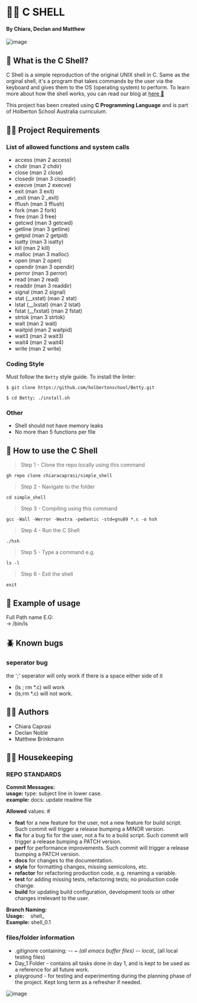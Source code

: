 #  🌊🐚 C SHELL 
#### By Chiara, Declan and Matthew

   ![image](https://user-images.githubusercontent.com/91517809/162389298-d8dadda8-e83f-4641-8954-cd7e697a5275.png) 

## 🤿 What is the C Shell? 

C Shell is a simple reproduction of the original UNIX shell in C. Same as the orginal shell, it's a program that takes commands by the user via the keyboard and gives them to the OS (operating system) to perform. 
To learn more about how the shell works, you can read our blog at [here 🔗](https://medium.com/@chiaracaprasi/how-the-shell-works)

This project has been created using **C Programming Language** and is part of Holberton School Australia curriculum. 


## 🧜🏻 Project Requirements 

### List of allowed functions and system calls
- access (man 2 access)
- chdir (man 2 chdir)
- close (man 2 close)
- closedir (man 3 closedir)
- execve (man 2 execve)
- exit (man 3 exit)
- _exit (man 2 _exit)
- fflush (man 3 fflush)
- fork (man 2 fork)
- free (man 3 free)
- getcwd (man 3 getcwd)
- getline (man 3 getline)
- getpid (man 2 getpid)
- isatty (man 3 isatty)
- kill (man 2 kill)
- malloc (man 3 malloc)
- open (man 2 open)
- opendir (man 3 opendir)
- perror (man 3 perror)
- read (man 2 read)
- readdir (man 3 readdir)
- signal (man 2 signal)
- stat (__xstat) (man 2 stat)
- lstat (__lxstat) (man 2 lstat)
- fstat (__fxstat) (man 2 fstat)
- strtok (man 3 strtok)
- wait (man 2 wait)
- waitpid (man 2 waitpid)
- wait3 (man 2 wait3)
- wait4 (man 2 wait4)
- write (man 2 write)

### Coding Style

Must follow the ```Betty``` style guide. To install the linter: 

```
$ git clone https://github.com/holbertonschool/Betty.git

$ cd Betty; ./install.sh
```

### Other 

- Shell should not have memory leaks
- No more than 5 functions per file


## 🦪 How to use the C Shell 

> Step 1 - Clone the repo locally using this command 
```
gh repo clone chiaracaprasi/simple_shell
```
> Step 2 - Navigate to the folder 
```
cd simple_shell
```
> Step 3 - Compiling using this command 
```
gcc -Wall -Werror -Wextra -pedantic -std=gnu89 *.c -o hsh 
```

> Step 4 - Run the C Shell
```
./hsh
```
> Step 5 - Type a command e.g.
```
ls -l 
```
> Step 6 - Exit the shell 
```
exit 
```

## 🦀 Example of usage  
Full Path name E.G:   
-> /bin/ls    

## 🪲 Known bugs
### seperator bug
the ';' seperator will only work if there is a space either side of it   
- (ls ; rm *.c) will work      
- (ls;rm *.c) will not work.     

## ✍🏽 Authors

- Chiara Caprasi
- Declan Noble
- Matthew Brinkmann 

## 🧹🧺 Housekeeping


### REPO STANDARDS
**Commit Messages:**   
**usage:** type: subject line in lower case.   
**example:** docs: update readme file   

**Allowed** <type> values: #
- **feat** for a new feature for the user, not a new feature for build script. Such commit will trigger a release bumping a MINOR version.
- **fix** for a bug fix for the user, not a fix to a build script. Such commit will trigger a release bumping a PATCH version.
- **perf** for performance improvements. Such commit will trigger a release bumping a PATCH version.
- **docs** for changes to the documentation.
- **style** for formatting changes, missing semicolons, etc.
- **refactor** for refactoring production code, e.g. renaming a variable.
- **test** for adding missing tests, refactoring tests; no production code change.
- **build** for updating build configuration, development tools or other changes irrelevant to the user.
   
**Branch Naming:**   
**Usage:**   shell_<tasknumber>   
**Example:** shell_0.1   

### files/folder information 
- .gitignore containing: 
-- *~ (all emacs buffer files)
-- local_* (all local testing files)
- Day_1 Folder - contains all tasks done in day 1, and is kept to be used as a reference for all future work.
- playground - for testing and experimenting during the planning phase of the project. Kept long term as a refresher if needed.
   
![image](https://user-images.githubusercontent.com/91517809/162389572-c197bc8a-315a-4c22-8c3b-aac698625e25.png)

  
  

